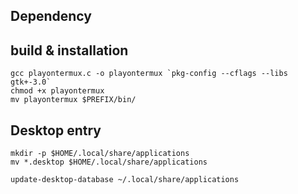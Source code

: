 ## Dependency

## build & installation 

```
gcc playontermux.c -o playontermux `pkg-config --cflags --libs gtk+-3.0`
chmod +x playontermux
mv playontermux $PREFIX/bin/
```
## Desktop entry
```
mkdir -p $HOME/.local/share/applications
mv *.desktop $HOME/.local/share/applications

update-desktop-database ~/.local/share/applications
```
